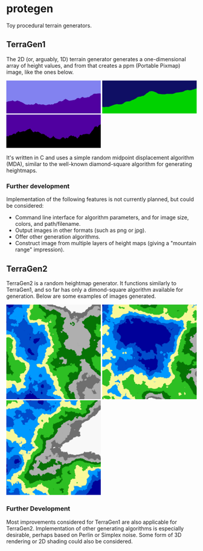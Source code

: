 # protegen
Toy procedural terrain generators.

## TerraGen1
The 2D (or, arguably, 1D) terrain generator generates a one-dimensional array of height values, and from that creates a ppm (Portable Pixmap) image, like the ones below.

<img src="https://github.com/carlosemv/protegen/raw/master/TerraGen1/examples/img1.png" width="250"> <img src="https://github.com/carlosemv/protegen/raw/master/TerraGen1/examples/img2.png" width="250"> <img src="https://github.com/carlosemv/protegen/raw/master/TerraGen1/examples/img3.png" width="250">

It's written in C and uses a simple random midpoint displacement algorithm (MDA), similar to the well-known diamond-square algorithm for generating heightmaps.

### Further development
Implementation of the following features is not currently planned, but could be considered:
* Command line interface for algorithm parameters, and for image size, colors, and path/filename.
* Output images in other formats (such as png or jpg).
* Offer other generation algorithms.
* Construct image from multiple layers of height maps (giving a "mountain range" impression).

## TerraGen2
TerraGen2 is a random heightmap generator. It functions similarly to TerraGen1, and so far has only a dimond-square algorithm available for generation. Below are some examples of images generated.

<img src="https://github.com/carlosemv/protegen/raw/master/TerraGen2/examples/img1.png" width="250"> <img src="https://github.com/carlosemv/protegen/raw/master/TerraGen2/examples/img2.png" width="250"> <img src="https://github.com/carlosemv/protegen/raw/master/TerraGen2/examples/img3.png" width="250">

### Further Development
Most improvements considered for TerraGen1 are also applicable for TerraGen2. Implementation of other generating algorithms is especially desirable, perhaps based on Perlin or Simplex noise. Some form of 3D rendering or 2D shading could also be considered.
